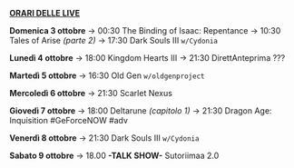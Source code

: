 <u><b>ORARI DELLE LIVE</b></u>

<b>Domenica 3 ottobre</b>
→ 00:30 The Binding of Isaac: Repentance
→ 10:30 Tales of Arise <i>(parte 2)</i>
→ 17:30 Dark Souls III <code>w/Cydonia</code>

<b>Lunedì 4 ottobre</b>
→ 18:00 Kingdom Hearts III
→ 21:30 DirettAnteprima ???

<b>Martedì 5 ottobre</b> 
→ 16:30 Old Gen <code>w/oldgenproject</code>

<b>Mercoledì 6 ottobre</b>
→ 21:30 Scarlet Nexus

<b>Giovedì 7 ottobre</b>
→ 18:00 Deltarune <i>(capitolo 1)</i>
→ 21:30 Dragon Age: Inquisition #GeForceNOW #adv

<b>Venerdì 8 ottobre</b>
→ 21:30 Dark Souls III <code>w/Cydonia</code>

<b>Sabato 9 ottobre</b>
→ 18.00 <b>-TALK SHOW-</b> Sutoriimaa 2.0
